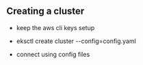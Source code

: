 ## Creating a cluster

- keep the aws cli keys setup
- eksctl create cluster --config=config.yaml

- connect using config files
